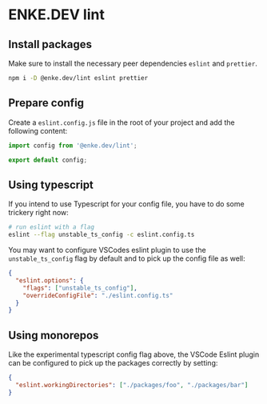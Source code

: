 # ENKE.DEV lint

## Install packages

Make sure to install the necessary peer dependencies `eslint` and `prettier`.

```bash
npm i -D @enke.dev/lint eslint prettier
```

## Prepare config

Create a `eslint.config.js` file in the root of your project and add the following content:

```js
import config from '@enke.dev/lint';

export default config;
```

## Using typescript

If you intend to use Typescript for your config file, you have to do some trickery right now:

```bash
# run eslint with a flag
eslint --flag unstable_ts_config -c eslint.config.ts
```

You may want to configure VSCodes eslint plugin to use the `unstable_ts_config` flag by default and to pick up the config file as well:

```json
{
  "eslint.options": {
    "flags": ["unstable_ts_config"],
    "overrideConfigFile": "./eslint.config.ts"
  }
}
```

## Using monorepos

Like the experimental typescript config flag above, the VSCode Eslint plugin can be configured to pick up the packages correctly by setting:

```json
{
  "eslint.workingDirectories": ["./packages/foo", "./packages/bar"]
}
```
